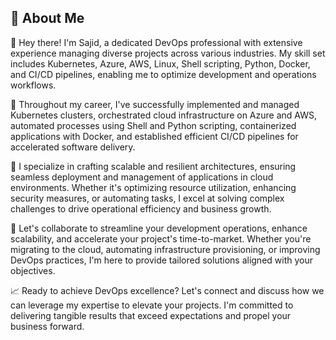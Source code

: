 ## 🚀 About Me
👋 Hey there! I'm Sajid, a dedicated DevOps professional with extensive experience managing diverse projects across various industries. My skill set includes Kubernetes, Azure, AWS, Linux, Shell scripting, Python, Docker, and CI/CD pipelines, enabling me to optimize development and operations workflows.

💼 Throughout my career, I've successfully implemented and managed Kubernetes clusters, orchestrated cloud infrastructure on Azure and AWS, automated processes using Shell and Python scripting, containerized applications with Docker, and established efficient CI/CD pipelines for accelerated software delivery.

🔧 I specialize in crafting scalable and resilient architectures, ensuring seamless deployment and management of applications in cloud environments. Whether it's optimizing resource utilization, enhancing security measures, or automating tasks, I excel at solving complex challenges to drive operational efficiency and business growth.

🚀 Let's collaborate to streamline your development operations, enhance scalability, and accelerate your project's time-to-market. Whether you're migrating to the cloud, automating infrastructure provisioning, or improving DevOps practices, I'm here to provide tailored solutions aligned with your objectives.

📈 Ready to achieve DevOps excellence? Let's connect and discuss how we can leverage my expertise to elevate your projects. I'm committed to delivering tangible results that exceed expectations and propel your business forward.
